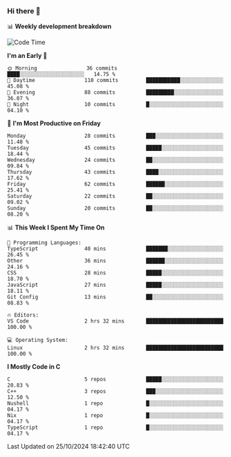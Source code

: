 ### Hi there 👋

📊 **Weekly development breakdown**
<!--START_SECTION:waka-->
![Code Time](http://img.shields.io/badge/Code%20Time-242%20hrs%2020%20mins-blue)

**I'm an Early 🐤** 

```text
🌞 Morning                36 commits          ████░░░░░░░░░░░░░░░░░░░░░   14.75 % 
🌆 Daytime                110 commits         ███████████░░░░░░░░░░░░░░   45.08 % 
🌃 Evening                88 commits          █████████░░░░░░░░░░░░░░░░   36.07 % 
🌙 Night                  10 commits          █░░░░░░░░░░░░░░░░░░░░░░░░   04.10 % 
```
📅 **I'm Most Productive on Friday** 

```text
Monday                   28 commits          ███░░░░░░░░░░░░░░░░░░░░░░   11.48 % 
Tuesday                  45 commits          █████░░░░░░░░░░░░░░░░░░░░   18.44 % 
Wednesday                24 commits          ██░░░░░░░░░░░░░░░░░░░░░░░   09.84 % 
Thursday                 43 commits          ████░░░░░░░░░░░░░░░░░░░░░   17.62 % 
Friday                   62 commits          ██████░░░░░░░░░░░░░░░░░░░   25.41 % 
Saturday                 22 commits          ██░░░░░░░░░░░░░░░░░░░░░░░   09.02 % 
Sunday                   20 commits          ██░░░░░░░░░░░░░░░░░░░░░░░   08.20 % 
```


📊 **This Week I Spent My Time On** 

```text
💬 Programming Languages: 
TypeScript               40 mins             ███████░░░░░░░░░░░░░░░░░░   26.45 % 
Other                    36 mins             ██████░░░░░░░░░░░░░░░░░░░   24.16 % 
CSS                      28 mins             █████░░░░░░░░░░░░░░░░░░░░   18.70 % 
JavaScript               27 mins             █████░░░░░░░░░░░░░░░░░░░░   18.11 % 
Git Config               13 mins             ██░░░░░░░░░░░░░░░░░░░░░░░   08.83 % 

🔥 Editors: 
VS Code                  2 hrs 32 mins       █████████████████████████   100.00 % 

💻 Operating System: 
Linux                    2 hrs 32 mins       █████████████████████████   100.00 % 
```

**I Mostly Code in C** 

```text
C                        5 repos             █████░░░░░░░░░░░░░░░░░░░░   20.83 % 
C++                      3 repos             ███░░░░░░░░░░░░░░░░░░░░░░   12.50 % 
Nushell                  1 repo              █░░░░░░░░░░░░░░░░░░░░░░░░   04.17 % 
Nix                      1 repo              █░░░░░░░░░░░░░░░░░░░░░░░░   04.17 % 
TypeScript               1 repo              █░░░░░░░░░░░░░░░░░░░░░░░░   04.17 % 
```




 Last Updated on 25/10/2024 18:42:40 UTC
<!--END_SECTION:waka-->
<!--
**R-enanVieira/R-enanVieira** is a ✨ _special_ ✨ repository because its `README.md` (this file) appears on your GitHub profile.

Here are some ideas to get you started:

- 🔭 I’m currently working on ...
- 🌱 I’m currently learning ...
- 👯 I’m looking to collaborate on ...
- 🤔 I’m looking for help with ...
- 💬 Ask me about ...
- 📫 How to reach me: ...
- 😄 Pronouns: ...
- ⚡ Fun fact: ...
-->
